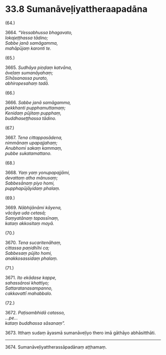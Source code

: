 # 33.8 Sumanāveḷiyattheraapadāna

(64.)

3664\. _“Vessabhussa bhagavato,_  
_lokajeṭṭhassa tādino;_  
_Sabbe janā samāgamma,_  
_mahāpūjaṃ karonti te._  

(65.)

3665\. _Sudhāya piṇḍaṃ katvāna,_  
_āveḷaṃ sumanāyahaṃ;_  
_Sīhāsanassa purato,_  
_abhiropesahaṃ tadā._  

(66.)

3666\. _Sabbe janā samāgamma,_  
_pekkhanti pupphamuttamaṃ;_  
_Kenidaṃ pūjitaṃ pupphaṃ,_  
_buddhaseṭṭhassa tādino._  

(67.)

3667\. _Tena cittappasādena,_  
_nimmānaṃ upapajjahaṃ;_  
_Anubhomi sakaṃ kammaṃ,_  
_pubbe sukatamattano._  

(68.)

3668\. _Yaṃ yaṃ yonupapajjāmi,_  
_devattaṃ atha mānusaṃ;_  
_Sabbesānaṃ piyo homi,_  
_pupphapūjāyidaṃ phalaṃ._  

(69.)

3669\. _Nābhijānāmi kāyena,_  
_vācāya uda cetasā;_  
_Saṃyatānaṃ tapassīnaṃ,_  
_kataṃ akkositaṃ mayā._  

(70.)

3670\. _Tena sucaritenāhaṃ,_  
_cittassa paṇidhīhi ca;_  
_Sabbesaṃ pūjito homi,_  
_anakkosassidaṃ phalaṃ._  

(71.)

3671\. _Ito ekādase kappe,_  
_sahassārosi khattiyo;_  
_Sattaratanasampanno,_  
_cakkavattī mahabbalo._  

(72.)

3672\. _Paṭisambhidā catasso,_  
_…pe…_  
_kataṃ buddhassa sāsanaṃ”._  

3673\. Itthaṃ sudaṃ āyasmā sumanāveḷiyo thero imā gāthāyo abhāsitthāti.

---

3674\. Sumanāveḷiyattherassāpadānaṃ aṭṭhamaṃ.

